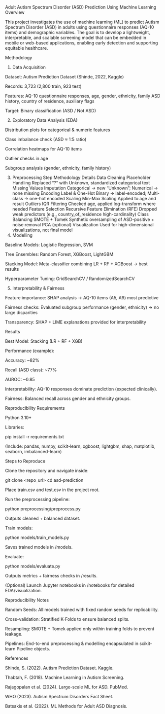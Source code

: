 Adult Autism Spectrum Disorder (ASD) Prediction Using Machine Learning
Overview

This project investigates the use of machine learning (ML) to predict Autism Spectrum Disorder (ASD) in adults using questionnaire responses (AQ-10 items) and demographic variables.
The goal is to develop a lightweight, interpretable, and scalable screening model that can be embedded in mobile or web-based applications, enabling early detection and supporting equitable healthcare.

Methodology
1. Data Acquisition

Dataset: Autism Prediction Dataset (Shinde, 2022, Kaggle)

Records: 3,723 (2,800 train, 923 test)

Features: AQ-10 questionnaire responses, age, gender, ethnicity, family ASD history, country of residence, auxiliary flags

Target: Binary classification (ASD / Not ASD)

2. Exploratory Data Analysis (EDA)

Distribution plots for categorical & numeric features

Class imbalance check (ASD ≈ 1:5 ratio)

Correlation heatmaps for AQ-10 items

Outlier checks in age

Subgroup analysis (gender, ethnicity, family history)

3. Preprocessing
Step	Methodology	Details
Data Cleaning	Placeholder Handling	Replaced “?” with Unknown, standardized categorical text
Missing Values	Imputation	Categorical → new “Unknown”; Numerical → none missing
Encoding	Label & One-Hot	Binary → label-encoded; Multi-class → one-hot encoded
Scaling	Min-Max Scaling	Applied to age and result
Outliers	IQR Filtering	Checked age, applied log-transform where needed
Feature Selection	Recursive Feature Elimination (RFE)	Dropped weak predictors (e.g., country_of_residence high-cardinality)
Class Balancing	SMOTE + Tomek	Synthetic oversampling of ASD-positive + noise removal
PCA (optional)	Visualization	Used for high-dimensional visualizations, not final model
4. Modelling

Baseline Models: Logistic Regression, SVM

Tree Ensembles: Random Forest, XGBoost, LightGBM

Stacking Model: Meta-classifier combining LR + RF + XGBoost → best results

Hyperparameter Tuning: GridSearchCV / RandomizedSearchCV

5. Interpretability & Fairness

Feature importance: SHAP analysis → AQ-10 items (A5, A9) most predictive

Fairness checks: Evaluated subgroup performance (gender, ethnicity) → no large disparities

Transparency: SHAP + LIME explanations provided for interpretability

Results

Best Model: Stacking (LR + RF + XGB)

Performance (example):

Accuracy: ~82%

Recall (ASD class): ~77%

AUROC: ~0.85

Interpretability: AQ-10 responses dominate prediction (expected clinically).

Fairness: Balanced recall across gender and ethnicity groups.

Reproducibility
Requirements

Python 3.10+

Libraries:

pip install -r requirements.txt


(Include: pandas, numpy, scikit-learn, xgboost, lightgbm, shap, matplotlib, seaborn, imbalanced-learn)

Steps to Reproduce

Clone the repository and navigate inside:

git clone <repo_url>
cd asd-prediction


Place train.csv and test.csv in the project root.

Run the preprocessing pipeline:

python preprocessing/preprocess.py


Outputs cleaned + balanced dataset.

Train models:

python models/train_models.py


Saves trained models in /models.

Evaluate:

python models/evaluate.py


Outputs metrics + fairness checks in /results.

(Optional) Launch Jupyter notebooks in /notebooks for detailed EDA/visualization.

Reproducibility Notes

Random Seeds: All models trained with fixed random seeds for replicability.

Cross-validation: Stratified K-Folds to ensure balanced splits.

Resampling: SMOTE + Tomek applied only within training folds to prevent leakage.

Pipelines: End-to-end preprocessing & modelling encapsulated in scikit-learn Pipeline objects.

References

Shinde, S. (2022). Autism Prediction Dataset. Kaggle.

Thabtah, F. (2018). Machine Learning in Autism Screening.

Rajagopalan et al. (2024). Large-scale ML for ASD. PubMed.

WHO (2023). Autism Spectrum Disorders Fact Sheet.

Batsakis et al. (2022). ML Methods for Adult ASD Diagnosis.

